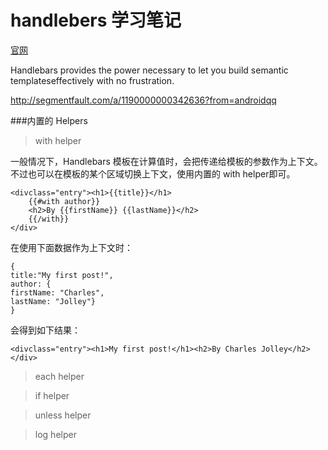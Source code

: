# handlebers 学习笔记

[官网](http://handlebarsjs.com/)


Handlebars provides the power necessary to let you build semantic templateseffectively with no frustration.


http://segmentfault.com/a/1190000000342636?from=androidqq

###内置的 Helpers

>with helper

一般情况下，Handlebars 模板在计算值时，会把传递给模板的参数作为上下文。
不过也可以在模板的某个区域切换上下文，使用内置的 with helper即可。


	<divclass="entry"><h1>{{title}}</h1>
  		{{#with author}}
  		<h2>By {{firstName}} {{lastName}}</h2>
  		{{/with}}
	</div>


在使用下面数据作为上下文时：

	{
  	title:"My first post!",
  	author: {
    firstName: "Charles",
    lastName: "Jolley"}
	}
会得到如下结果：

	<divclass="entry"><h1>My first post!</h1><h2>By Charles Jolley</h2></div>
>each helper


>if helper

>unless helper

>log helper


